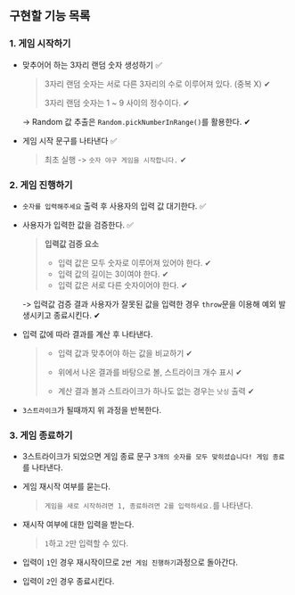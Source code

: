 ## 구현할 기능 목록

### 1. 게임 시작하기

- 맞추어어 하는 3자리 랜덤 숫자 생성하기 ✅

  > 3자리 랜덤 숫자는 서로 다른 3자리의 수로 이루어져 있다. (중복 X) ✔︎
  >
  > 3자리 랜덤 숫자는 1 ~ 9 사이의 정수이다. ✔︎

  -> Random 값 추출은 `Random.pickNumberInRange()`를 활용한다. ✔︎

- 게임 시작 문구를 나타낸다 ✅

  > 최초 실행 -> `숫자 야구 게임을 시작합니다.` ✔︎

### 2. 게임 진행하기

- `숫자를 입력해주세요` 출력 후 사용자의 입력 값 대기한다. ✅

- 사용자가 입력한 값을 검증한다. ✅

  > **입력값 검증 요소**
  >
  > - 입력 값은 모두 숫자로 이루어져 있어야 한다. ✔︎
  > - 입력 값의 길이는 3이여야 한다. ✔︎
  > - 입력 값은 서로 다른 숫자이어야 한다. ✔︎

  -> 입력값 검증 결과 사용자가 잘못된 값을 입력한 경우 `throw`문을 이용해 예외 발생시키고 종료시킨다. ✔︎

- 입력 값에 따라 결과를 계산 후 나타낸다.

  > - 입력 값과 맞추어야 하는 값을 비교하기 ✔︎
  >
  > - 위에서 나온 결과를 바탕으로 볼, 스트라이크 개수 표시 ✔︎
  >
  > - 계산 결과 볼과 스트라이크가 하나도 없는 경우는 `낫싱` 출력 ✔︎

- `3스트라이크`가 될때까지 위 과정을 반복한다.

### 3. 게임 종료하기

- 3스트라이크가 되었으면 게임 종료 문구 `3개의 숫자를 모두 맞히셨습니다! 게임 종료`를 나타낸다.

- 게임 재시작 여부를 묻는다.

  > `게임을 새로 시작하려면 1, 종료하려면 2를 입력하세요.`를 나타낸다.

- 재시작 여부에 대한 입력을 받는다.

  > `1`하고 `2`만 입력할 수 있다.

- 입력이 `1`인 경우 재시작이므로 `2번 게임 진행하기`과정으로 돌아간다.

- 입력이 `2`인 경우 종료시킨다.
